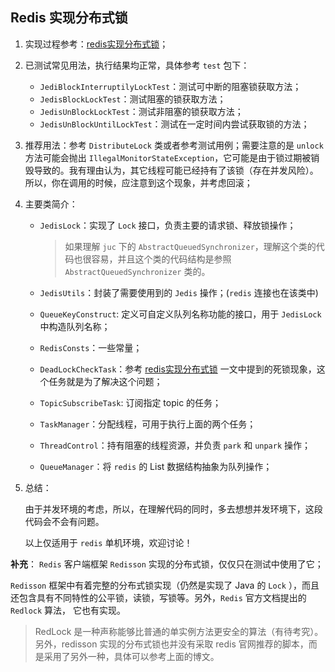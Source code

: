 ## Redis 实现分布式锁

1. 实现过程参考：[redis实现分布式锁](https://blog.csdn.net/ai_xao/article/details/106282538)；

2. 已测试常见用法，执行结果均正常，具体参考 `test` 包下：

   - `JediBlockInterruptilyLockTest`：测试可中断的阻塞锁获取方法；
   - `JedisBlockLockTest`：测试阻塞的锁获取方法；
   - `JedisUnBlockLockTest`：测试非阻塞的锁获取方法；
   - `JedisUnBlockUntilLockTest`：测试在一定时间内尝试获取锁的方法；

3. 推荐用法：参考 `DistributeLock` 类或者参考测试用例；需要注意的是 `unlock` 方法可能会抛出 `IllegalMonitorStateException`，它可能是由于锁过期被销毁导致的。我有理由认为，其它线程可能已经持有了该锁（存在并发风险）。所以，你在调用的时候，应注意到这个现象，并考虑回滚；

4. 主要类简介：

   - `JedisLock`：实现了 `Lock` 接口，负责主要的请求锁、释放锁操作；

     > 如果理解 `juc` 下的  `AbstractQueuedSynchronizer`，理解这个类的代码也很容易，并且这个类的代码结构是参照 `AbstractQueuedSynchronizer` 类的。

   - `JedisUtils`：封装了需要使用到的 `Jedis` 操作；(`redis` 连接也在该类中)

   - `QueueKeyConstruct`: 定义可自定义队列名称功能的接口，用于 `JedisLock` 中构造队列名称；

   - `RedisConsts`：一些常量；

   - `DeadLockCheckTask`：参考 [redis实现分布式锁](https://blog.csdn.net/ai_xao/article/details/106282538) 一文中提到的死锁现象，这个任务就是为了解决这个问题；

   - `TopicSubscribeTask`: 订阅指定 topic 的任务；

   - `TaskManager`：分配线程，可用于执行上面的两个任务；

   - `ThreadControl`：持有阻塞的线程资源，并负责 `park` 和 `unpark` 操作；
   
   - `QueueManager`：将 `redis` 的 List 数据结构抽象为队列操作；


5. 总结：

   由于并发环境的考虑，所以，在理解代码的同时，多去想想并发环境下，这段代码会不会有问题。

   以上仅适用于 `redis` 单机环境，欢迎讨论！

**补充**： `Redis` 客户端框架 `Redisson` 实现的分布式锁，仅仅只在测试中使用了它；

`Redisson` 框架中有着完整的分布式锁实现（仍然是实现了 Java 的 `Lock` ），而且还包含具有不同特性的公平锁，读锁，写锁等。另外，`Redis` 官方文档提出的 `Redlock` 算法， 它也有实现。

> RedLock 是一种声称能够比普通的单实例方法更安全的算法（有待考究）。另外，redisson 实现的分布式锁也并没有采取 redis 官网推荐的脚本，而是采用了另外一种，具体可以参考上面的博文。

